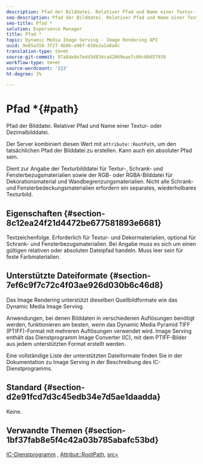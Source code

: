 ```yaml
---
description: Pfad der Bilddatei. Relativer Pfad und Name einer Textur- oder Dezimalbilddatei.
seo-description: Pfad der Bilddatei. Relativer Pfad und Name einer Textur- oder Dezimalbilddatei.
seo-title: Pfad *
solution: Experience Manager
title: Pfad *
topic: Dynamic Media Image Serving - Image Rendering API
uuid: 9e85a358-3f2f-4b8b-a98f-03de2a1a8a4c
translation-type: tm+mt
source-git-commit: 97a84e8e7edd3d834ca42069eae7c09c00d57938
workflow-type: tm+mt
source-wordcount: '223'
ht-degree: 3%

---
```



# Pfad *{#path}

Pfad der Bilddatei. Relativer Pfad und Name einer Textur- oder Dezimalbilddatei.

Der Server kombiniert diesen Wert mit `attribute::RootPath`, um den tatsächlichen Pfad der Bilddatei zu erstellen. Kann auch ein absoluter Pfad sein.

Dient zur Angabe der Texturbilddatei für Textur-, Schrank- und Fensterbezugsmaterialien sowie der RGB- oder RGBA-Bilddatei für Dekorationsmaterial und Wandbegrenzungsmaterialien. Nicht alle Schrank- und Fensterbedeckungsmaterialien erfordern ein separates, wiederholbares Texturbild.

## Eigenschaften {#section-8c12ea24f21d4472be677581893e6681}

Textzeichenfolge. Erforderlich für Textur- und Dekormaterialien, optional für Schrank- und Fensterbezugsmaterialien. Bei Angabe muss es sich um einen gültigen relativen oder absoluten Dateipfad handeln. Muss leer sein für feste Farbmaterialien.

## Unterstützte Dateiformate {#section-7ef6c9f7c72c4f03ae926d030b6c46d8}

Das Image Rendering unterstützt dieselben Quellbildformate wie das Dynamic Media Image Serving.

Anwendungen, bei denen Bilddaten in verschiedenen Auflösungen benötigt werden, funktionieren am besten, wenn das Dynamic Media Pyramid TIFF (PTIFF)-Format mit mehreren Auflösungen verwendet wird. Image Serving enthält das Dienstprogramm Image Converter (IC), mit dem PTIFF-Bilder aus jedem unterstützten Format erstellt werden.

Eine vollständige Liste der unterstützten Dateiformate finden Sie in der Dokumentation zu Image Serving in der Beschreibung des IC-Dienstprogramms.

## Standard {#section-d2e91fcd7d3c45edb34e7d5ae1daadda}

Keine.

## Verwandte Themen {#section-1bf37fab8e5f4c42a03b785abafc53bd}

[IC-Dienstprogramm](/help/aem-is-ir-api/is-api/is-utils/utilities/r-ic.md) ,  [Attribut::RootPath](/help/aem-is-ir-api/ir-api/material-cat/image-rendering-api-ref/c-ir-material-catalog/c-ir-attributes-reference/r-ir-rootpath.md),  [src=](/help/aem-is-ir-api/ir-api/http-protocol/image-rendering-api-ref/c-ir-http-protocol-ref/c-ir-http-protocol-command-reference/r-ir-src.md)
